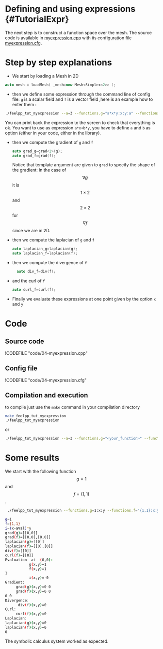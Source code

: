Defining and using expressions {#TutorialExpr}
================================
<!-- toc -->


The next step is to construct a function space over the mesh. The source code is
available in [myexpression.cpp](code/04-myexpression.cpp) with its configuration file [myexpression.cfg](code/04-myexpression.cfg).

# Step by step explanations 

- We start by loading a Mesh in 2D   
```c++
auto mesh = loadMesh( _mesh=new Mesh<Simplex<2>> );
```   

- then we define some expression through the command line of config file: `g`  is a scalar field and `f`  is a vector field  ,here is an example how to enter them :
```bash
./feelpp_tut_myexpression --a=3 --functions.g="a*x*y:x:y:a" --functions.f="{sin(pi*x),cos(pi*y)}:x:y"   
```   
You can print back the expression to the screen to check that everything is ok.
You want to use as expression `a*x+b*y`, you have to define `a` and `b` as option (either in your code, either in the library).   
- then we compute the gradient of `g`  and `f`   
  ```c++
  auto grad_g=grad<2>(g);  
  auto grad_f=grad(f);
  ```    
   
  Notice that template argument are given to `grad`  to specify the shape    of the
  gradient: in the case of $$\nabla g$$ it is $$1\times2$$ and 
  $$2\times 2$$ for $$\nabla f$$ since we are in 2D.   
- then we compute the laplacian of `g`  and `f`   
  ```c++
  auto laplacian_g=laplacian(g);
  auto laplacian_f=laplacian(f);
  ```   

- then we compute the divergence of `f`   
  ```c++
    auto div_f=div(f);
  ```  


- and the curl of `f`   
  ```c++
  auto curl_f=curl(f);
  ```   

- Finally we evaluate these expressions at one point given by the option `x`  and `y`   

# Code
## Source code
!CODEFILE "code/04-myexpression.cpp"

## Config file
!CODEFILE "code/04-myexpression.cfg"

## Compilation and execution
to compile just use the `make` command in your compilation directory
```bash
make feelpp_tut_myexpression   
./feelpp_tut_myexpression  
```   
or    
```bash
./feelpp_tut_myexpression --a=3 --functions.g="<your_function>" --functions.f="<your_function>"
```



# Some results 

We start with the following function $$g=1$$ and $$f=(1,1)$$.

```bash
 ./feelpp_tut_myexpression --functions.g=1:x:y --functions.f="{1,1}:x:y"  

g=1
f={1,1}
i=(x-aVal)*y
grad(g)=[[0,0]]
grad(f)=[[0,0],[0,0]]
laplacian(g)=[[0]]
laplacian(f)=[[0],[0]]
div(f)=[[0]]
curl(f)=[[0]]
Evaluation  at  (0,0):
           g(x,y)=1
           f(x,y)=1
1
           i(x,y)=-0
Gradient:
     grad(g)(x,y)=0 0
     grad(f)(x,y)=0 0
0 0
Divergence:
      div(f)(x,y)=0
Curl:
     curl(f)(x,y)=0
Laplacian:
laplacian(g)(x,y)=0
laplacian(f)(x,y)=0
0
```

The symbolic calculus system worked as expected.



